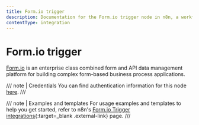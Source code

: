 ```yaml
---
title: Form.io trigger
description: Documentation for the Form.io trigger node in n8n, a workflow automation platform. Includes details of operations and configuration, and links to examples and credentials information.
contentType: integration
---
```


# Form.io trigger

[Form.io](https://www.form.io/) is an enterprise class combined form and API data management platform for building complex form-based business process applications.

/// note | Credentials
You can find authentication information for this node [here](/integrations/builtin/credentials/formiotrigger/).
///

///  note  | Examples and templates
For usage examples and templates to help you get started, refer to n8n's [Form.io Trigger integrations](https://n8n.io/integrations/formio-trigger/){:target=_blank .external-link} page.
///
